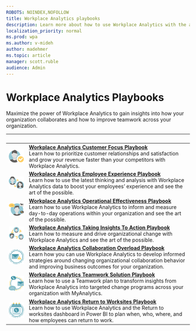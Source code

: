 ```yaml
---
ROBOTS: NOINDEX,NOFOLLOW
title: Workplace Analytics playbooks
description: Learn more about how to use Workplace Analytics with the available playbooks
localization_priority: normal 
ms.prod: wpa
ms.author: v-mideh
author: madehmer
ms.topic: article
manager: scott.ruble
audience: Admin
---
```

# Workplace Analytics Playbooks

Maximize the power of Workplace Analytics to gain insights into how your organization collaborates and how to improve teamwork across your organization.

|&nbsp; |&nbsp; |
|------|-------|
|![Customer focus icon](../images/wpa/playbooks/customer-icon-32x32.svg) |[**Workplace Analytics Customer Focus Playbook**](/workplace-analytics/tutorials/Collaboration-overload-playbook.pdf) <br>Learn how to prioritize customer relationships and satisfaction and grow your revenue faster than your competitors with Workplace Analytics.|
|![Employee experience icon](../images/wpa/playbooks/employee-icon-32x32.svg) |[**Workplace Analytics Employee Experience Playbook**](/workplace-analytics/tutorials/Employee-experience-playbook.pdf) <br>Learn how to use the latest thinking and analysis with Workplace Analytics data to boost your employees’ experience and see the art of the possible. |
|![Operational effectiveness icon](../images/wpa/playbooks/operational-icon-32x32.svg) |[**Workplace Analytics Operational Effectiveness Playbook**](/workplace-analytics/tutorials/operational-effectiveness-playbook.pdf) <br>Learn how to use Workplace Analytics to inform and measure day-to-day operations within your organization and see the art of the possible.|
|![Foster innovation icon](../images/wpa/playbooks/innovation-icon-32x32.svg) |[**Workplace Analytics Taking Insights To Action Playbook**](/workplace-analytics/tutorials/Taking-insights-to-action-playbook.pdf) <br>Learn how to measure and drive organizational change with Workplace Analytics and see the art of the possible. |
|![Collaboration overload icon](../images/wpa/playbooks/email-overload-64x64.svg) |[**Workplace Analytics Collaboration Overload Playbook**](/workplace-analytics/tutorials/Collaboration-overload-playbook.pdf) <br>Learn how you can use Workplace Analytics to develop informed strategies around changing organizational collaboration behavior and improving business outcomes for your organization.|
|![Microsoft Teams insights icon](../images/wpa/playbooks/efficient-communications-32x32.svg) |[**Workplace Analytics Teamwork Solution Playbook**](/workplace-analytics/tutorials/WpA-Teamwork-Solution-Playbook.pdf) <br>Learn how to use a Teamwork plan to transform insights from Workplace Analytics into targeted change programs across your organization with MyAnalytics.|
|![Return to work icon](../images/wpa/playbooks/meetings-32x32.svg) |[**Workplace Analytics Return to Worksites Playbook**](/workplace-analytics/tutorials/Return-to-worksites-playbook.pdf) <br>Learn how to use Workplace Analytics and the Return to worksites dashboard in Power BI to plan when, who, where, and how employees can return to work. |
